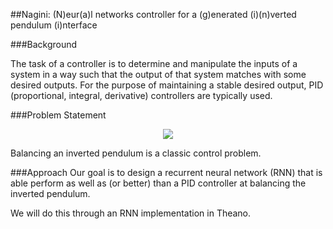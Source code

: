 ##Nagini: (N)eur(a)l networks controller for a (g)enerated (i)(n)verted pendulum (i)nterface


###Background

The task of a controller is to determine and manipulate the inputs of a system in a way such that the output of that system matches with some desired outputs. For the purpose of maintaining a stable desired output, PID (proportional, integral, derivative) controllers are typically used.

###Problem Statement
<p align="center">
  <img src="https://raw.githubusercontent.com/yukunlin/nagini/master/pid.gif">
</p>

Balancing an inverted pendulum is a classic control problem.

###Approach
Our goal is to design a recurrent neural network (RNN) that is able perform as well as (or better) than a PID controller at balancing the inverted pendulum.

We will do this through an RNN implementation in Theano.


